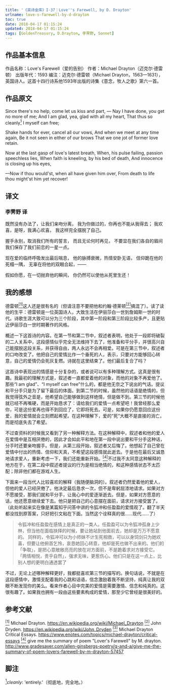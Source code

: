 ```yaml
---
title: '《英诗金库》I-37：Love''s Farewell, by D. Drayton'
urlname: love-s-farewell-by-d-drayton
toc: true
date: 2018-04-17 01:15:24
updated: 2018-04-17 01:15:24
tags: [GoldenTreasury, D.Drayton, 李霁野, Sonnet]
---
```


## 作品基本信息

作品名称：Love's Farewell（爱的告别）
作者：Michael Drayton（迈克尔·德雷顿）
出版年代：1593
编注：迈克尔·德雷顿（Michael Drayton，1563—1631），英国诗人。这首十四行诗系他1593年出版的诗集《意念，牧人之歌》第六一首。

## 作品原文

Since there's no help, come let us kiss and part, —
Nay I have done, you get no more of me;
And I am glad, yea, glad with all my heart,
That thus so cleanly<a href="#note1" id="note1ref"><sup>1</sup></a> I myself can free;

Shake hands for ever, cancel all our vows,
And when we meet at any time again,
Be it not seen in either of our brows
That we one jot of former love retain.

Now at the last gasp of love's latest breath,
When, his pulse failing, passion speechless lies,
When faith is kneeling, by his bed of death,
And innocence is closing up his eyes,

—Now if thou would'st, when all have given him over,
From death to life thou might'st him yet recover!

## 译文
### 李霁野 译
既然没有办法了，让我们亲吻分离，
我为你做过的，你再也不能从我得去；
我欢喜，是呀，我满心欢喜，
我这样完全摆脱了自己。

握手永别，取消我们所有的誓言，
而且无论何时再见，
不要显在我们各自的眉间
我们保存了我们前恋的一星一点。

现在爱的临终呼吸发出最后喘息，
他的脉搏衰微，热情安卧无语，
信仰跪在他的死榻一隅，
无辜在将他的双眼合起，——

假如你愿，在一切抛弃他的瞬间，
你仍然可以使他从死里生还！

## 我的感想

德雷顿<a href="#bib1" id="bib1ref"><sup>[1]</sup></a>这人还是很有名的（但请注意不要把他和约翰·德莱顿<a href="#bib2" id="bib2ref"><sup>[2]</sup></a>搞混了）。读了读他的生平：德雷顿是一位英国诗人，大致生活在伊丽莎白一世到詹姆斯一世的时代。诗歌生涯大致可以分为三个阶段，其中第一阶段和第三阶段比较多产，且更贴近伊丽莎白一世时期著作的风格。

概述一下这首诗的内容。在第一节和第二节中，叙述者表明，他处于一段即将破裂的二人关系中，这段感情似乎完全无法维持下去了，他准备和平分手，并很高兴自己能摆脱这段关系，并获得自由，两人永远不会再相爱。可是在第三节中，叙述者的口吻改变了。他把自己的爱情比作一个垂死的人，表示，只要对方能够回心转意，自己的爱情仍会死灰复燃。诗就在这里结束了。他们最后复合了吗？

这首诗中表现出的情感是十分复杂的，或者说可以有多种理解方式。这真是很有趣。我最初的理解方式是，叙述者一直都爱着他的对象，而他的对象不再爱他了。那些“I am glad”、“I myself can free”什么的，都是他无奈之下说出的气话。提议和平分手只是为了留下最后的体面。到第二节的时候，虽然他的话语是绝情的，但我觉得弦外之音是，他希望自己能够做到这样绝情，但是做不到。第三节的时候他就已经不再嘴硬，而是开始恳求了：请给我们的爱情一点希望吧！我曾经那么爱你，可是这份爱再也得不到回应了，它即将死去。可是，如果你仍愿意回应这份爱，我的爱情就会立刻燃起希望。在这种理解下，爱的“死”大概不是直接的消亡，而是彻底失去了希望。

不过查资料的时候我又看到了另一种解释方法。在这种解释中，叙述者和他的爱人在爱情中是互相厌倦的，因此才会如此平和地在第一段中说出要和平分手这种话，分手时还要亲吻握手。但是，从第三段开始，叙述者又后悔了。他想起了自己曾在爱情中付出的热情、信仰和天真，不希望这段感情就此逝去。于是他在最后又诚恳地请求爱人，重新考虑一下，我们还能重新开始。<a href="#bib4" id="bib4ref"><sup>[4]</sup></a>不过我不太同意这种解释的地方在于，在第二段中叙述者提议的行为是相当绝情的，和这种感情状态不太匹配；除非他们都在游戏人生。

下面来一段当代人比较喜欢的解释（我随便脑洞的）。叙述者仍然爱着他的爱人，但他的爱人已经厌倦了。他决定最后恳求一次，但不是卑躬屈漆地请求。如果对方不愿接受，那我们就和平分手，让我心中的爱逐渐逝去。但是，如果对方愿意的话，他还愿意继续爱下去。他只是把自己的心意摆在面前，请求对方接受罢了。（此处听起来实在像是某篇知乎问答中讲的令狐冲和任盈盈的爱情观了。翻了半天都没找到原答案，只好把引文粘在下面。当然这个诠释真的很……现代……了）

>令狐冲和任盈盈在感情上是真正的一类人。任盈盈可以为令狐冲孤身上少林，但当他在面临抉择的时候，要让她站到他面前去，她却是万万不愿意的。 同样的，令狐冲可以为小师妹不计生死相救，可以以身饲剑只为她欢喜，但要让他俯首乞怜，哀恳她回心转意，他却是死也做不出来的。他们的「争取」，是把心意敞敞亮亮的放在对方面前，不是跪着求对方接受它。 「两情相悦，贵乎自然」，强求无味，更惹伤心。他们只是在这一点上，比别人想的更明白通透罢了

不过，无论上述哪种解释更好，我都挺喜欢第三节的描写的。换句话说，不就是在这段感情中，激情支配着我的心跳和话语，信念激励着我不断坚持，纯真让我的双眼不断发现你的美么。看来作者心目中完美的爱情是需要激情、信念和纯真的。这很有趣了。如果我也拥有一段由这些要素构成的爱情，那至少它曾经是很美好的。

## 参考文献
<a id="bib1" href="#bib1ref"><sup>[1]</sup></a> Michael Drayton. https://en.wikipedia.org/wiki/Michael_Drayton
<a id="bib2" href="#bib2ref"><sup>[2]</sup></a> John Dryden. https://en.wikipedia.org/wiki/John_Dryden
<a id="bib3" href="#bib3ref"><sup>[3]</sup></a> Michael Drayton Critical Essays. https://www.enotes.com/topics/michael-drayton/critical-essays
<a id="bib4" href="#bib4ref"><sup>[4]</sup></a> give me the summary of poem "Lover's Farewell" by M. drayton. http://www.gradesaver.com/allen-ginsbergs-poetry/q-and-a/give-me-the-summary-of-poem-lovers-farewell-by-m-drayton-57457

## 脚注
<a id="note1" href="#note1ref"><sup>1</sup></a>*cleanly*: 'entirely.'（彻底地，完全地。）
